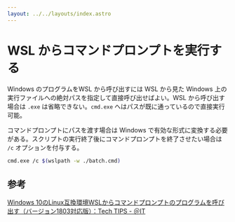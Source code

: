 ```yaml
---
layout: ../../layouts/index.astro
---
```


# WSL からコマンドプロンプトを実行する

Windows のプログラムをWSL から呼び出すには WSL から見た Windows 上の実行ファイルへの絶対パスを指定して直接呼び出せばよい。WSL から呼び出す場合は `.exe` は省略できない。`cmd.exe` へはパスが既に通っているので直接実行可能。

コマンドプロンプトにパスを渡す場合は Windows で有効な形式に変換する必要がある。スクリプトの実行終了後にコマンドプロンプトを終了させたい場合は `/c` オプションを付与する。

```bash
cmd.exe /c $(wslpath -w ./batch.cmd)
```

## 参考

[Windows 10のLinux互換環境WSLからコマンドプロンプトのプログラムを呼び出す（バージョン1803対応版）：Tech TIPS - ＠IT](https://www.atmarkit.co.jp/ait/articles/1805/31/news052.html)
